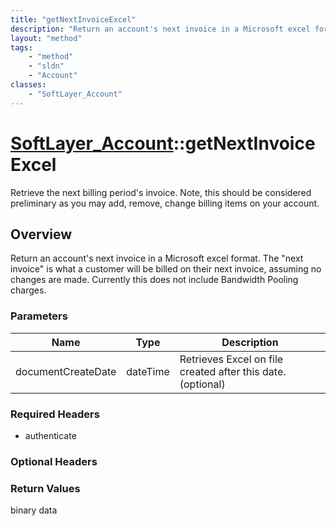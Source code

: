 ```yaml
---
title: "getNextInvoiceExcel"
description: "Return an account's next invoice in a Microsoft excel format. The 'next invoice' is what a customer will be billed on th... "
layout: "method"
tags:
    - "method"
    - "sldn"
    - "Account"
classes:
    - "SoftLayer_Account"
---
```

# [SoftLayer_Account](/reference/services/SoftLayer_Account)::getNextInvoiceExcel

Retrieve the next billing period's invoice. Note, this should be considered preliminary as you may add, remove, change billing items on your account.


## Overview 
Return an account's next invoice in a Microsoft excel format. The "next invoice" is what a customer will be billed on their next invoice, assuming no changes are made. Currently this does not include Bandwidth Pooling charges.

### Parameters 
|Name | Type | Description |
| --- | --- | --- |
|documentCreateDate| dateTime| Retrieves Excel on file created after this date. (optional)|


### Required Headers
* authenticate

### Optional Headers

### Return Values
binary data

